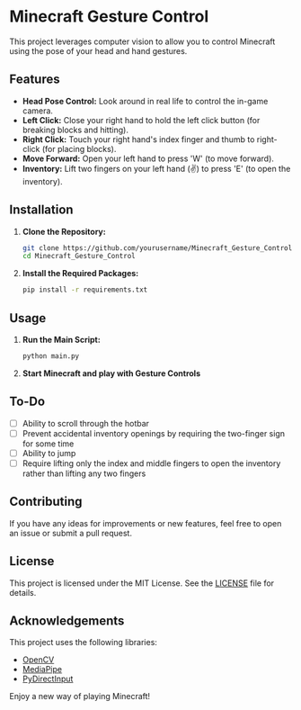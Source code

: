 
# Minecraft Gesture Control

This project leverages computer vision to allow you to control Minecraft using the pose of your head and hand gestures.

## Features

- **Head Pose Control:** Look around in real life to control the in-game camera.
- **Left Click:** Close your right hand to hold the left click button (for breaking blocks and hitting).
- **Right Click:** Touch your right hand's index finger and thumb to right-click (for placing blocks).
- **Move Forward:** Open your left hand to press 'W' (to move forward).
- **Inventory:** Lift two fingers on your left hand (✌) to press 'E' (to open the inventory).

## Installation

1. **Clone the Repository:**
    ```sh
    git clone https://github.com/yourusername/Minecraft_Gesture_Control.git
    cd Minecraft_Gesture_Control
    ```

2. **Install the Required Packages:**
    ```sh
    pip install -r requirements.txt
    ```

## Usage

1. **Run the Main Script:**
    ```sh
    python main.py
    ```

2. **Start Minecraft and play with Gesture Controls**


## To-Do

- [ ] Ability to scroll through the hotbar
- [ ] Prevent accidental inventory openings by requiring the two-finger sign for some time
- [ ] Ability to jump
- [ ] Require lifting only the index and middle fingers to open the inventory rather than lifting any two fingers

## Contributing

If you have any ideas for improvements or new features, feel free to open an issue or submit a pull request.

## License

This project is licensed under the MIT License. See the [LICENSE](LICENSE) file for details.


## Acknowledgements

This project uses the following libraries:
- [OpenCV](https://opencv.org/)
- [MediaPipe](https://mediapipe.dev/)
- [PyDirectInput](https://pydirectinput.readthedocs.io/)


Enjoy a new way of playing Minecraft!
